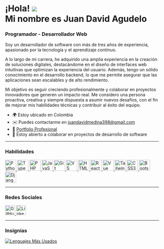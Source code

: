 ¡Hola! ![](https://user-images.githubusercontent.com/18350557/176309783-0785949b-9127-417c-8b55-ab5a4333674e.gif)  
Mi nombre es Juan David Agudelo  
====================================================================================================================================  

### Programador - Desarrollador Web  

Soy un desarrollador de software con más de tres años de experiencia, apasionado por la tecnología y el aprendizaje continuo.

A lo largo de mi carrera, he adquirido una amplia experiencia en la creación de soluciones digitales, destacándome en el diseño de interfaces web intuitivas que optimizan la experiencia del usuario. Además, tengo un sólido conocimiento en el desarrollo backend, lo que me permite asegurar que las aplicaciones sean escalables y de alto rendimiento.

Mi objetivo es seguir creciendo profesionalmente y colaborar en proyectos innovadores que generen un impacto real. Me considero una persona proactiva, creativa y siempre dispuesta a asumir nuevos desafíos, con el fin de mejorar mis habilidades técnicas y contribuir al éxito del equipo.

- 🌍  Estoy ubicado en Colombia  
- ✉️  Puedes contactarme en [juandavidmedina398@gmail.com](mailto:juandavidmedina398@gmail.com)  
- 💼 [Portfolio Profesional](https://j-david-medina.github.io/portafolio/#readme)
- 🤝  Estoy abierto a colaborar en proyectos de desarrollo de software  

---

### Habilidades

<p align="left">
<a href="https://www.python.org/" target="_blank" rel="noreferrer">
  <img src="https://raw.githubusercontent.com/danielcranney/readme-generator/main/public/icons/skills/python-colored.svg" width="36" height="36" alt="Python" />
</a>
<a href="https://www.typescriptlang.org/" target="_blank" rel="noreferrer">
  <img src="https://raw.githubusercontent.com/danielcranney/readme-generator/main/public/icons/skills/typescript-colored.svg" width="36" height="36" alt="TypeScript" />
</a>
<a href="https://www.php.net/" target="_blank" rel="noreferrer">
  <img src="https://raw.githubusercontent.com/danielcranney/readme-generator/main/public/icons/skills/php-colored.svg" width="36" height="36" alt="PHP" />
</a>
<a href="https://developer.mozilla.org/es/docs/Web/JavaScript" target="_blank" rel="noreferrer">
  <img src="https://raw.githubusercontent.com/danielcranney/readme-generator/main/public/icons/skills/javascript-colored.svg" width="36" height="36" alt="JavaScript" />
</a>
<a href="https://git-scm.com/" target="_blank" rel="noreferrer">
  <img src="https://raw.githubusercontent.com/danielcranney/readme-generator/main/public/icons/skills/git-colored.svg" width="36" height="36" alt="Git" />
</a>
<a href="https://code.visualstudio.com/" target="_blank" rel="noreferrer">
  <img src="https://raw.githubusercontent.com/danielcranney/readme-generator/main/public/icons/skills/visualstudiocode.svg" width="36" height="36" alt="VS Code" />
</a>
<a href="https://developer.mozilla.org/es/docs/Glossary/HTML5" target="_blank" rel="noreferrer">
  <img src="https://raw.githubusercontent.com/danielcranney/readme-generator/main/public/icons/skills/html5-colored.svg" width="36" height="36" alt="HTML5" />
</a>
<a href="https://reactjs.org/" target="_blank" rel="noreferrer">
  <img src="https://raw.githubusercontent.com/danielcranney/readme-generator/main/public/icons/skills/react-colored.svg" width="36" height="36" alt="React" />
</a>
<a href="https://vuejs.org/" target="_blank" rel="noreferrer">
  <img src="https://raw.githubusercontent.com/danielcranney/readme-generator/main/public/icons/skills/vuejs-colored.svg" width="36" height="36" alt="Vue" />
</a>
<a href="https://tailwindcss.com/" target="_blank" rel="noreferrer">
  <img src="https://raw.githubusercontent.com/danielcranney/readme-generator/main/public/icons/skills/tailwindcss-colored.svg" width="36" height="36" alt="TailwindCSS" />
</a>
<a href="https://www.w3.org/Style/CSS/" target="_blank" rel="noreferrer">
  <img src="https://raw.githubusercontent.com/danielcranney/readme-generator/main/public/icons/skills/css3-colored.svg" width="36" height="36" alt="CSS3" />
</a>
<a href="https://getbootstrap.com/" target="_blank" rel="noreferrer">
  <img src="https://raw.githubusercontent.com/danielcranney/readme-generator/main/public/icons/skills/bootstrap-colored.svg" width="36" height="36" alt="Bootstrap" />
</a>
<a href="https://www.djangoproject.com/" target="_blank" rel="noreferrer">
  <img src="https://raw.githubusercontent.com/danielcranney/readme-generator/main/public/icons/skills/django-colored.svg" width="36" height="36" alt="Django" />
</a>
</p>

---

### Redes Sociales

<p align="left">
  <a href="https://www.github.com/J-David-Medina" target="_blank" rel="noreferrer">
    <img src="https://raw.githubusercontent.com/danielcranney/readme-generator/main/public/icons/socials/github.svg" width="32" height="32" alt="GitHub" />
  </a>
  <a href="https://www.linkedin.com/in/juan-david-agudelo-30b24b22b/" target="_blank" rel="noreferrer">
    <img src="https://raw.githubusercontent.com/danielcranney/readme-generator/main/public/icons/socials/linkedin.svg" width="32" height="32" alt="LinkedIn" />
  </a>
</p>


---

### Insignias

<a href="https://github.com/J-David-Medina" align="left">
  <img src="https://github-readme-stats.vercel.app/api/top-langs/?username=J-David-Medina&langs_count=10&title_color=0891b2&text_color=ffffff&icon_color=0891b2&bg_color=1c1917&hide_border=true&locale=es&custom_title=Lenguajes%20Más%20Usados" alt="Lenguajes Más Usados" />
</a>
